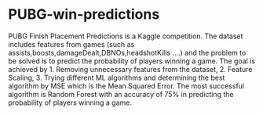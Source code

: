 # PUBG-win-predictions

PUBG Finish Placement Predictions is a Kaggle competition. The dataset includes features from games (such as assists,boosts,damageDealt,DBNOs,headshotKills ....) and the problem to be solved is to predict the probability of players winning a game. 
The goal is achieved by 1. Removing unnecessary features from the dataset, 2. Feature Scaling, 3. Trying different ML algorithms and determining the best algorithm by MSE which is the Mean Squared Error.
The most successful algorithm is Random Forest with an accuracy of 75% in predicting the probability of players winning a game. 
